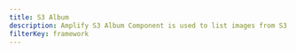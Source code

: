 ```yaml
---
title: S3 Album
description: Amplify S3 Album Component is used to list images from S3 bucket into a responsive image grid. Also allows file input from local machine
filterKey: framework
---
```


<inline-fragment framework="react" src="~/ui/storage/fragments/web/s3-album.md"></inline-fragment> <inline-fragment framework="angular" src="~/ui/storage/fragments/web/s3-album.md"></inline-fragment> <inline-fragment framework="vue" src="~/ui/storage/fragments/web/s3-album.md"></inline-fragment> <inline-fragment framework="ionic" src="~/ui/storage/fragments/web/s3-album.md"></inline-fragment> <inline-fragment framework="react-native" src="~/ui/storage/fragments/react-native/s3-album.md"></inline-fragment>
